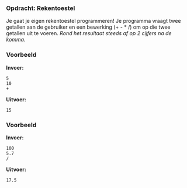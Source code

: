 ### Opdracht: Rekentoestel

Je gaat je eigen rekentoestel programmeren! Je programma vraagt twee getallen aan de gebruiker en een bewerking (+ - * /) om op die twee getallen uit te voeren.
*Rond het resultaat steeds af op 2 cijfers na de komma.* 

### Voorbeeld

**Invoer:**

    5
    10
    +

**Uitvoer:**

    15

### Voorbeeld

**Invoer:**

    100
    5.7
    /

**Uitvoer:**

    17.5
